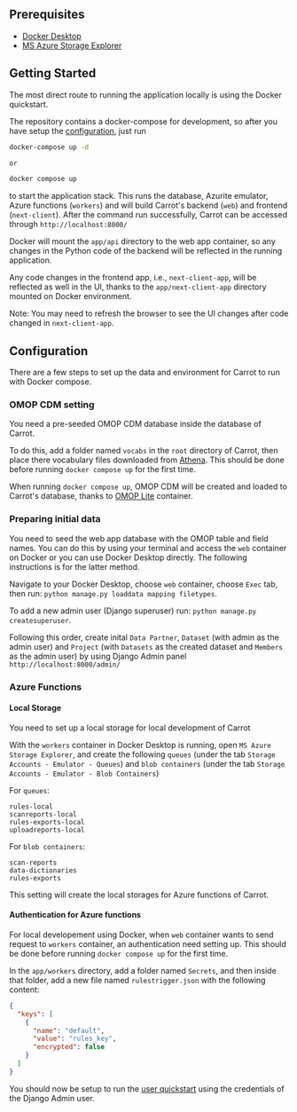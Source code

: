 ## Prerequisites

- [Docker Desktop](https://www.docker.com/products/docker-desktop/)
- [MS Azure Storage Explorer](https://azure.microsoft.com/en-us/products/storage/storage-explorer/#Download-4)

## Getting Started

The most direct route to running the application locally is using the Docker quickstart.

The repository contains a docker-compose for development, so after you have setup the [configuration](#configuration), just run

```bash
docker-compose up -d

or

docker compose up
```

to start the application stack. This runs the database, Azurite emulator, Azure functions (`workers`) and will build Carrot's backend (`web`) and frontend (`next-client`). After the command run successfully, Carrot can be accessed through `http://localhost:8000/`

<!-- Should be changed to http://localhost:3000/ after the PR about next-auth merged -->

Docker will mount the `app/api` directory to the web app container, so any changes in the Python code of the backend will be reflected in the running application.

Any code changes in the frontend app, i.e., `next-client-app`, will be reflected as well in the UI, thanks to the `app/next-client-app` directory mounted on Docker environment.

Note: You may need to refresh the browser to see the UI changes after code changed in `next-client-app`.

 <!--After React client app to be deleted, the note above may be removed, cause the hot reload function of NextJS may then be fully applied  -->

## Configuration

There are a few steps to set up the data and environment for Carrot to run with Docker compose.

### OMOP CDM setting

You need a pre-seeded OMOP CDM database inside the database of Carrot.

To do this, add a folder named `vocabs` in the `root` directory of Carrot, then place there vocabulary files downloaded from [Athena](https://athena.ohdsi.org/vocabulary/list). This should be done before running `docker compose up` for the first time.

When running `docker compose up`, OMOP CDM will be created and loaded to Carrot's database, thanks to [OMOP Lite](https://github.com/andyrae/omop-lite/pkgs/container/omop-lite) container.

### Preparing initial data

You need to seed the web app database with the OMOP table and field names. You can do this by using your terminal and access the `web` container on Docker or you can use Docker Desktop directly. The following instructions is for the latter method.

Navigate to your Docker Desktop, choose `web` container, choose `Exec` tab, then run: `python manage.py loaddata mapping filetypes`.

To add a new admin user (Django superuser) run: `python manage.py createsuperuser`.

Following this order, create inital `Data Partner`, `Dataset` (with admin as the admin user) and `Project` (with `Datasets` as the created dataset and `Members` as the admin user) by using Django Admin panel `http://localhost:8000/admin/`

### Azure Functions

#### Local Storage

You need to set up a local storage for local development of Carrot

With the `workers` container in Docker Desktop is running, open `MS Azure Storage Explorer`, and create the following `queues` (under the tab `Storage Accounts - Emulator - Queues`) and `blob containers` (under the tab `Storage Accounts - Emulator - Blob Containers`)

For `queues`:

```
rules-local
scanreports-local
rules-exports-local
uploadreports-local
```

For `blob containers`:

```
scan-reports
data-dictionaries
rules-exports
```

This setting will create the local storages for Azure functions of Carrot.

#### Authentication for Azure functions

For local developement using Docker, when `web` container wants to send request to `workers` container, an authentication need setting up. This should be done before running `docker compose up` for the first time.

In the `app/workers` directory, add a folder named `Secrets`, and then inside that folder, add a new file named `rulestrigger.json` with the following content:

```json
{
  "keys": [
    {
      "name": "default",
      "value": "rules_key",
      "encrypted": false
    }
  ]
}
```

You should now be setup to run the [user quickstart](quickstart.md) using the credentials of the Django Admin user.
